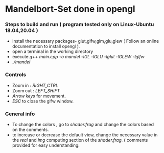 # Mandelbort-Set done in opengl

### Steps to build and run  ( program tested only on Linux-Ubuntu 18.04,20.04 )
- install the necessary packages- glut,glfw,glm,glu,glew ( Follow an online documentation to install opengl ).
- open a terminal in the working directory
- execute _g++ main.cpp -o mandel -lGL -lGLU -lglut -lGLEW -lglfw_
- _./mandel_

### Controls 
- Zoom in : _RIGHT_CTRL_
- Zoom out : _LEFT_SHIFT_
- _Arrow keys_ for movement.
- _ESC_ to close the glfw window.

### General info
- To change the colors , go to _shader.frag_ and change the colors based on the comments.
- to increase or decrease the default view, change the necessary value in the _real_ and _img_ computing section of the _shader.frag_. ( comments provided for easy understanding.
